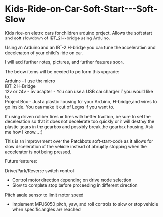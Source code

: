 # Kids-Ride-on-Car-Soft-Start---Soft-Slow

Kids ride-on eletric cars for children arduino project. Allows the soft start and soft slowdown of IBT_2 H-bridge using Arduino.

Using an Arduino and an IBT-2 H-bridge you can tune the acceleration and deceleraton of your child's ride on car.

I will add further notes, pictures, and further features soon.

The below items will be needed to perform this upgrade:

Arduino - I use the micro <br>
IBT_2 H-Bridge <br>
12v or 24v - 5v adapter - You can use a USB car charger if you would like to. <br>
Project Box - Just a plastic housing for your Arduino, H-bridge,and wires to go inside. You can make it out of Legos if you want to. 

If using driven rubber tires or tires with better traction, be sure to set the deceleration so that it does not decelerate too quickly or it will destroy the plastic gears in the gearbox and possibly break the gearbox housing. Ask me how I know... :)

This is an improvement over the Patchbots soft-start-code as it allows for slow deceleration of the vehicle instead of abruptly stopping when the accelerator is not being pressed. 

Future features: 

Drive/Park/Reverse switch control

- Control motor direction depending on drive mode selection
- Slow to complete stop before proceeding in different 
direction
	
Pitch angle sensor to limit motor speed
- Implement MPU6050 pitch, yaw, and roll controls to
slow or stop vehicle when specific angles are reached. 
